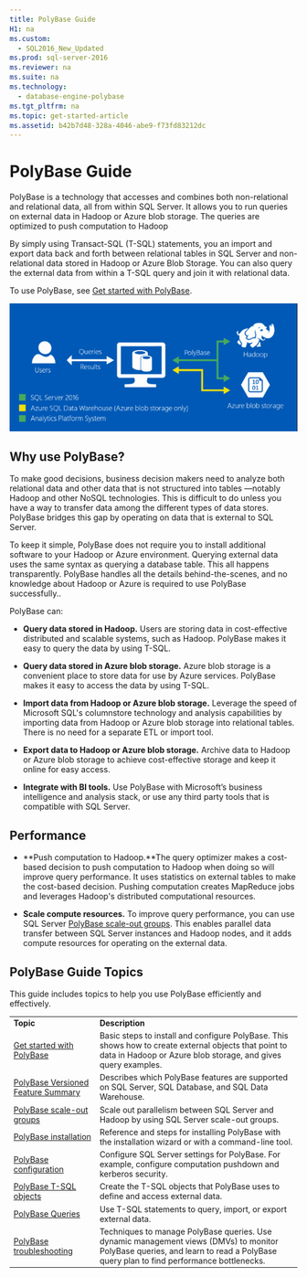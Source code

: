 ```yaml
---
title: PolyBase Guide
H1: na
ms.custom: 
  - SQL2016_New_Updated
ms.prod: sql-server-2016
ms.reviewer: na
ms.suite: na
ms.technology: 
  - database-engine-polybase
ms.tgt_pltfrm: na
ms.topic: get-started-article
ms.assetid: b42b7d48-328a-4046-abe9-f73fd83212dc
---
```

# PolyBase Guide
  PolyBase is a technology that accesses and combines both non\-relational and relational data, all  from within SQL Server.   It allows you to run queries on external data in Hadoop or Azure blob storage.   The queries are optimized to push computation to Hadoop  
  
 By simply using Transact\-SQL \(T\-SQL\) statements, you an import and export data back and forth between relational tables in SQL Server and non\-relational data stored in Hadoop or Azure Blob Storage. You can also query the external data from within a T\-SQL query and join it with relational data.  
  
 To use PolyBase, see [Get started with PolyBase](../../Topics/TopicNameNotContainA/Get-started-with-PolyBase.md).  
  
 ![PolyBase logical](../../Images/Image/ImageNotContaina/PolyBase-logical.png "PolyBase logical")  
  
## Why use PolyBase?  
 To make good decisions, business decision makers need to analyze both relational data and other data that is not structured into tables      —notably Hadoop and other NoSQL technologies. This is difficult to do unless you have a way to transfer data among the different types of data stores. PolyBase bridges this gap by operating on data that is external to SQL Server.  
  
 To keep it simple, PolyBase does not require you to install additional software to your Hadoop or Azure environment.         Querying external data uses the same syntax as querying a database table. This all happens transparently. PolyBase handles all the details behind\-the\-scenes, and no knowledge about Hadoop or Azure is required to use PolyBase successfully..  
  
 PolyBase can:  
  
-   **Query data stored in Hadoop.** Users are storing data in cost\-effective distributed and scalable systems, such as Hadoop. PolyBase makes it easy to query the data by using T\-SQL.  
  
-   **Query data stored in  Azure blob storage.** Azure blob storage is a convenient place to store data for use by Azure services.  PolyBase makes it easy to access the data by using T\-SQL.  
  
-   **Import data from Hadoop or Azure blob storage.** Leverage the speed of Microsoft SQL's columnstore technology and analysis capabilities by importing data from Hadoop or Azure blob storage into relational tables. There is no need for a separate  ETL or import tool.  
  
-   **Export data to Hadoop or Azure blob storage.** Archive data to Hadoop or Azure blob storage to achieve cost\-effective storage and keep it online for easy access.  
  
-   **Integrate with BI tools.** Use PolyBase with Microsoft’s business intelligence and analysis stack, or use any third party tools that is compatible with SQL Server.  
  
## Performance  
  
-   **Push computation to Hadoop.**The query optimizer makes a cost\-based decision to push computation to Hadoop when doing so will improve query performance.  It uses statistics on external tables to make the cost\-based decision.   Pushing computation creates MapReduce jobs and leverages Hadoop's distributed computational resources.  
  
-   **Scale compute resources.** To improve query performance, you can use SQL Server [PolyBase scale-out groups](../../Topics/TopicNameNotContainA/PolyBase-scale-out-groups.md). This enables parallel data transfer between SQL Server instances and Hadoop nodes, and it adds compute resources for operating on the external data.  
  
## PolyBase Guide Topics  
 This guide includes topics to help you use PolyBase efficiently and effectively.  
  
|||  
|-|-|  
|**Topic**|**Description**|  
|[Get started with PolyBase](../../Topics/TopicNameNotContainA/Get-started-with-PolyBase.md)|Basic steps to install and configure PolyBase. This shows how to create external objects that point to data in Hadoop or Azure blob storage, and gives query examples.|  
|[PolyBase Versioned Feature Summary](../../Topics/TopicNameNotContainA/PolyBase-Versioned-Feature-Summary.md)|Describes which  PolyBase features are supported on SQL Server, SQL Database, and SQL Data Warehouse.|  
|[PolyBase scale-out groups](../../Topics/TopicNameNotContainA/PolyBase-scale-out-groups.md)|Scale out parallelism between SQL Server and Hadoop by using SQL Server scale\-out groups.|  
|[PolyBase installation](../../Topics/TopicNameNotContainA/PolyBase-installation.md)|Reference and steps for installing PolyBase with the installation wizard or with a command\-line tool.|  
|[PolyBase configuration](../../Topics/TopicNameNotContainA/PolyBase-configuration.md)|Configure SQL Server settings for PolyBase.  For example, configure computation pushdown and kerberos security.|  
|[PolyBase T-SQL objects](../../Topics/TopicNameNotContainA/PolyBase-T-SQL-objects.md)|Create the T\-SQL objects that PolyBase uses to define and access external data.|  
|[PolyBase Queries](../../Topics/TopicNameNotContainA/PolyBase-Queries.md)|Use T\-SQL statements to query, import, or export external data.|  
|[PolyBase troubleshooting](../../Topics/TopicNameNotContainA/PolyBase-troubleshooting.md)|Techniques to manage PolyBase queries. Use dynamic management views \(DMVs\) to monitor PolyBase queries, and learn to read a PolyBase query plan to find performance bottlenecks.|  
  
  